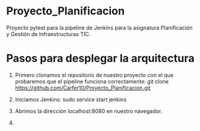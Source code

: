 # Proyecto_Planificacion
Proyecto pytest para la pipeline de Jenkins para la asignatura Planificación y Gestión de Infraestructuras TIC.

# Pasos para desplegar la arquitectura

1. Primero clonamos el repositorio de nuestro proyecto con el que probaremos que el pipeline funciona correctamente: 
git clone https://github.com/Carfer10/Proyecto_Planificacion.git

2. Iniciamos Jenkins:
sudo service start jenkins

3. Abrimos la dirección localhost:8080 en nuestro navegador.

4. 
